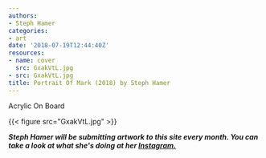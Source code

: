 ```yaml
---
authors:
- Steph Hamer
categories:
- art
date: '2018-07-19T12:44:40Z'
resources:
- name: cover
  src: GxakVtL.jpg
- src: GxakVtL.jpg
title: Portrait Of Mark (2018) by Steph Hamer
---
```

Acrylic On Board

{{< figure src="GxakVtL.jpg" >}}

_**Steph Hamer will be submitting artwork to this site every month. You can take a look at what she's doing at her [Instagram.](https://www.instagram.com/steph_hamer/ "")**_